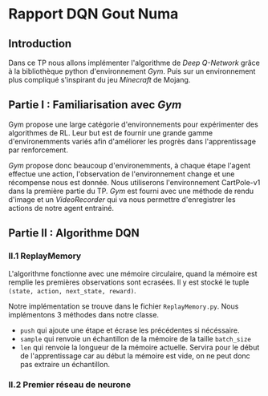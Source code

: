 # Rapport DQN Gout Numa

## Introduction

Dans ce TP nous allons implémenter l'algorithme de *Deep Q-Network* grâce à la bibliothèque python d'environnement *Gym*. Puis sur un environnement plus compliqué s'inspirant du jeu *Minecraft* de Mojang.

## Partie I : Familiarisation avec *Gym*

Gym propose une large catégorie d'environnements pour expérimenter des algorithmes de RL. Leur but est de fournir une grande gamme d'environemments variés afin d'améliorer les progrès dans l'apprentissage par renforcement.

*Gym* propose donc beaucoup d'environemments, à chaque étape l'agent effectue une action, l'observation de l'environnement change et une récompense nous est donnée. Nous utiliserons l'environnement CartPole-v1 dans la première partie du TP. *Gym* est fourni avec une méthode de rendu d'image et un *VideoRecorder* qui va nous permettre d'enregistrer les actions de notre agent entrainé.

## Partie II : Algorithme DQN

### II.1 ReplayMemory

L'algorithme fonctionne avec une mémoire circulaire, quand la mémoire est remplie les premières observations sont ecrasées. Il y est stocké le tuple `(state, action, next_state, reward)`.

Notre implémentation se trouve dans le fichier `ReplayMemory.py`. Nous implémentons 3 méthodes dans notre classe. 
- `push` qui ajoute une étape et écrase les précédentes si nécéssaire.
- `sample` qui renvoie un échantillon de la mémoire de la taille `batch_size`
- `len` qui renvoie la longueur de la mémoire actuelle. Servira pour le début de l'apprentissage car au début la mémoire est vide, on ne peut donc pas extraire un échantillon.

### II.2 Premier réseau de neurone

